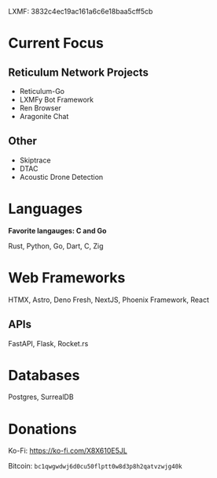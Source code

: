 LXMF: 3832c4ec19ac161a6c6e18baa5cff5cb


# Current Focus

## Reticulum Network Projects

- Reticulum-Go
- LXMFy Bot Framework
- Ren Browser
- Aragonite Chat

## Other

- Skiptrace
- DTAC
- Acoustic Drone Detection

# Languages

**Favorite langauges: C and Go**

Rust, Python, Go, Dart, C, Zig

# Web Frameworks

HTMX, Astro, Deno Fresh, NextJS, Phoenix Framework, React

## APIs

FastAPI, Flask, Rocket.rs

# Databases

Postgres, SurrealDB

# Donations

Ko-Fi: https://ko-fi.com/X8X610E5JL

Bitcoin: `bc1qwgwdwj6d0cu50flptt0w8d3p8h2qatvzwjg40k`
